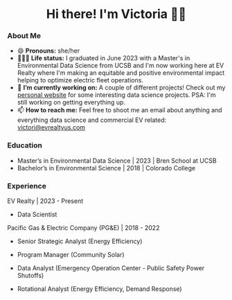 <h1 align="center">Hi there! I'm Victoria 👋🏼</h1>

### About Me
- 😄 **Pronouns:** she/her
- 👩🏻‍💻 **Life status:** I graduated in June 2023 with a Master's in Environmental Data Science from UCSB and I'm now working here at EV Realty where I'm making an equitable and positive environmental impact helping to optimize electric fleet operations.
- 🔭 **I’m currently working on:** A couple of different projects! Check out my [personal website](https://victoriacutler.github.io/posts.html) for some interesting data science projects. PSA: I'm still working on getting everything up.
- 📫 **How to reach me:** Feel free to shoot me an email about anything and everything data science and commercial EV related: victori@evrealtyus.com

### Education
- Master’s in Environmental Data Science | 2023 | Bren School at UCSB
- Bachelor’s in Environmental Science | 2018 | Colorado College

### Experience

EV Realty | 2023 - Present

- Data Scientist

Pacific Gas & Electric Company (PG&E) | 2018 - 2022

- Senior Strategic Analyst (Energy Efficiency)

- Program Manager (Community Solar)

- Data Analyst (Emergency Operation Center - Public Safety Power Shutoffs)

- Rotational Analyst (Energy Efficiency, Demand Response)

<!--
**vcutler-evr/vcutler-evr** is a ✨ _special_ ✨ repository because its `README.md` (this file) appears on your GitHub profile.

Here are some ideas to get you started:

- 🔭 I’m currently working on ...
- 🌱 I’m currently learning ...
- 👯 I’m looking to collaborate on ...
- 🤔 I’m looking for help with ...
- 💬 Ask me about ...
- 📫 How to reach me: ...
- 😄 Pronouns: ...
- ⚡ Fun fact: ...
-->
